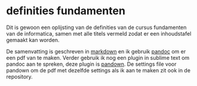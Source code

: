 # definities fundamenten

Dit is gewoon een oplijsting van de definities van de cursus fundamenten van de informatica, samen met alle titels vermeld zodat er een inhoudstafel gemaakt kan worden.

De samenvatting is geschreven in [markdown](http://daringfireball.net/projects/markdown/syntax) en ik gebruik [pandoc](http://pandoc.org/) om er een pdf van te maken. Verder gebruik ik nog een plugin in sublime text om pandoc aan te spreken, deze plugin is [pandown](https://github.com/phyllisstein/Pandown). De settings file voor pandown om de pdf met dezelfde settings als ik aan te maken zit ook in de repository.